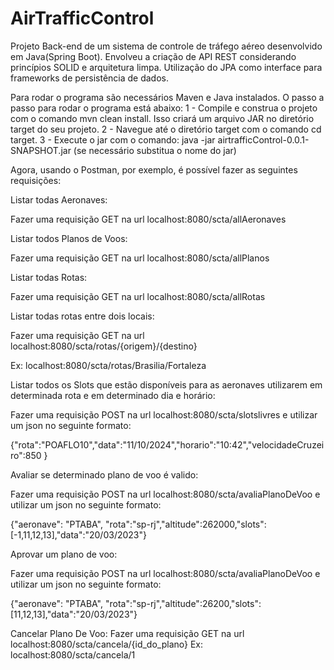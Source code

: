 # AirTrafficControl

Projeto Back-end de um sistema de controle de tráfego aéreo desenvolvido em Java(Spring Boot). Envolveu a criação de API REST considerando princípios SOLID e arquitetura limpa. Utilização do JPA como interface para frameworks de persistência de dados.


Para rodar o programa são necessários Maven e Java instalados. O passo a passo para rodar o programa está abaixo:
1 - Compile e construa o projeto com o comando mvn clean install. Isso criará um arquivo JAR no diretório target do seu projeto.
2 - Navegue até o diretório target com o comando cd target.
3 - Execute o jar com o comando: java -jar airtrafficControl-0.0.1-SNAPSHOT.jar (se necessário substitua o nome do jar)


Agora, usando o Postman, por exemplo, é possível fazer as seguintes requisições: 


Listar todas Aeronaves:

Fazer uma requisição GET na url localhost:8080/scta/allAeronaves


Listar todos Planos de Voos:

Fazer uma requisição GET na url localhost:8080/scta/allPlanos


Listar todas Rotas:

Fazer uma requisição GET na url localhost:8080/scta/allRotas


Listar todas rotas entre dois locais:

Fazer uma requisição GET na url localhost:8080/scta/rotas/{origem}/{destino}

Ex: localhost:8080/scta/rotas/Brasilia/Fortaleza


Listar todos os Slots que estão disponíveis para as aeronaves utilizarem em determinada rota e em determinado dia e horário:

Fazer uma requisição POST na url localhost:8080/scta/slotslivres e utilizar um json no seguinte formato:

{"rota":"POAFLO10","data":"11/10/2024","horario":"10:42","velocidadeCruzeiro":850 } 


Avaliar se determinado plano de voo é valido:

Fazer uma requisição POST na url localhost:8080/scta/avaliaPlanoDeVoo e utilizar um json no seguinte formato:

{"aeronave": "PTABA", "rota":"sp-rj","altitude":262000,"slots":[-1,11,12,13],"data":"20/03/2023"}


Aprovar um plano de voo:

Fazer uma requisição POST na url localhost:8080/scta/avaliaPlanoDeVoo e utilizar um json no seguinte formato:

{"aeronave": "PTABA", "rota":"sp-rj","altitude":26200,"slots":[11,12,13],"data":"20/03/2023"}

Cancelar Plano De Voo:
Fazer uma requisição GET na url localhost:8080/scta/cancela/{id_do_plano} 
Ex: localhost:8080/scta/cancela/1
